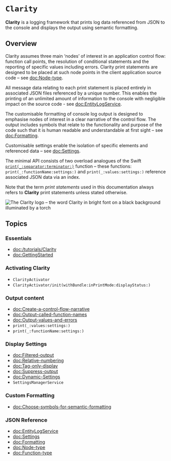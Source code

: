 # ``Clarity``

**Clarity** is a logging framework that prints log data referenced from JSON to the console and displays the output using semantic formatting.    

## Overview

Clarity assumes three main ‘nodes’ of interest in an application control flow: function call points, the resolution of conditional statements and the reporting of specific values including errors. Clarity print statements are designed to be placed at such node points in the client application source code – see <doc:Node-type>.

All message data relating to each print statement is placed entirely in associated JSON files referenced by a unique number. This enables the printing of an unlimited amount of information to the console with negligible impact on the source code - see <doc:EntityLogService>.

The customisable formatting of console log output is designed to emphasise nodes of interest in a clear narrative of the control flow. The output includes symbols that relate to the functionality and purpose of the code such that it is human readable and understandable at first sight – see <doc:Formatting>. 

Customisable settings enable the isolation of specific elements and referenced data – see <doc:Settings>. 

The minimal API consists of two overload analogues of the Swift [`print(_:separator:terminator:)`](https://developer.apple.com/documentation/swift/1541053-print) function – these functions: ``print(_:functionName:settings:)`` and  ``print(_:values:settings:)`` reference associated JSON data via an index. 

Note that the term *print statements* used in this documentation always refers to **Clarity** print statements unless stated otherwise.

![The Clarity logo – the word Clarity in bright font on a black background illuminated by a torch ](clarity-logo.png)

## Topics

### Essentials
- <doc:/tutorials/Clarity>
- <doc:GettingStarted>

### Activating Clarity
- ``ClarityActivator``
- ``ClarityActivator/init(withBundle:inPrintMode:displayStatus:)``
 



### Output content
- <doc:Create-a-control-flow-narrative>
- <doc:Output-called-function-names>
- <doc:Output-values-and-errors>
- ``print(_:values:settings:)``
- ``print(_:functionName:settings:)``


### Display Settings

- <doc:Filtered-output>
- <doc:Relative-numbering>
- <doc:Tag-only-display>
- <doc:Suppress-output>
- <doc:Dynamic-Settings>
- ``SettingsManagerService``

### Custom Formatting
- <doc:Choose-symbols-for-semantic-formatting>


### JSON Reference

- <doc:EntityLogService>
- <doc:Settings>
- <doc:Formatting>
- <doc:Node-type>
- <doc:Function-type>





